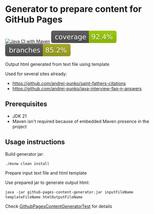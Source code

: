 # Generator to prepare content for GitHub Pages

[![Java CI with Maven](https://github.com/andrei-punko/github-pages-content-generator/actions/workflows/maven.yml/badge.svg)](actions/workflows/maven.yml)
[![Coverage](.github/badges/jacoco.svg)](actions/workflows/maven.yml)
[![Branches](.github/badges/branches.svg)](actions/workflows/maven.yml)

Output html generated from text file using template

Used for several sites already:

- https://github.com/andrei-punko/saint-fathers-citations
- https://github.com/andrei-punko/java-interview-faq-n-answers

## Prerequisites

- JDK 21
- Maven isn't required because of embedded Maven presence in the project

## Usage instructions

Build generator jar:

    ./mvnw clean install

Prepare input text file and html template

Use prepared jar to generate output html:

    java -jar github-pages-content-generator.jar inputFileName templateFileName htmlOutputFileName

Check [GithubPagesContentGeneratorTest](src/test/java/by/andd3dfx/GithubPagesContentGeneratorTest.java) for details

